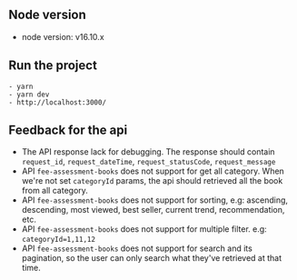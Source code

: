 ## Node version
- node version: v16.10.x

## Run the project
```
- yarn
- yarn dev
- http://localhost:3000/
```

## Feedback for the api
- The API response lack for debugging. The response should contain `request_id`, `request_dateTime`, `request_statusCode`, `request_message`
- API `fee-assessment-books` does not support for get all category. When we're not set `categoryId` params, the api should retrieved all the book from all category. 
- API `fee-assessment-books` does not support for sorting, e.g: ascending, descending, most viewed, best seller, current trend, recommendation, etc.
- API `fee-assessment-books` does not support for multiple filter. e.g: `categoryId=1,11,12`
- API `fee-assessment-books` does not support for search and its pagination, so the user can only search what they've retrieved at that time.